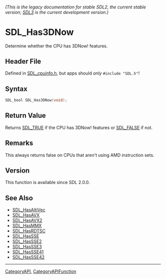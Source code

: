 ###### (This is the legacy documentation for stable SDL2, the current stable version; [SDL3](https://wiki.libsdl.org/SDL3/) is the current development version.)
# SDL_Has3DNow

Determine whether the CPU has 3DNow! features.

## Header File

Defined in [SDL_cpuinfo.h](https://github.com/libsdl-org/SDL/blob/SDL2/include/SDL_cpuinfo.h), but apps should _only_ `#include "SDL.h"`!

## Syntax

```c
SDL_bool SDL_Has3DNow(void);

```

## Return Value

Returns [SDL_TRUE](SDL_TRUE) if the CPU has 3DNow! features or
[SDL_FALSE](SDL_FALSE) if not.

## Remarks

This always returns false on CPUs that aren't using AMD instruction sets.

## Version

This function is available since SDL 2.0.0.

## See Also

* [SDL_HasAltiVec](SDL_HasAltiVec)
* [SDL_HasAVX](SDL_HasAVX)
* [SDL_HasAVX2](SDL_HasAVX2)
* [SDL_HasMMX](SDL_HasMMX)
* [SDL_HasRDTSC](SDL_HasRDTSC)
* [SDL_HasSSE](SDL_HasSSE)
* [SDL_HasSSE2](SDL_HasSSE2)
* [SDL_HasSSE3](SDL_HasSSE3)
* [SDL_HasSSE41](SDL_HasSSE41)
* [SDL_HasSSE42](SDL_HasSSE42)

----
[CategoryAPI](CategoryAPI), [CategoryAPIFunction](CategoryAPIFunction)

